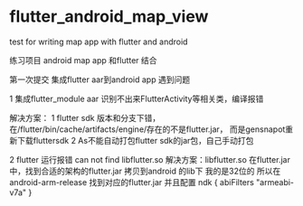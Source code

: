 # flutter_android_map_view
test for writing map app with flutter and android

练习项目  android map app  和flutter 结合


第一次提交  集成flutter aar到android app
遇到问题

1 集成flutter_module aar 识别不出来FlutterActivity等相关类，编译报错

   解决方案：
   1 flutter sdk 版本和分支下错，在/flutter/bin/cache/artifacts/engine/存在的不是flutter.jar， 而是gensnapot重新下载fluttersdk 
   2 As不能自动打包flutter sdk的jar包，自己手动打包


2 flutter 运行报错   can not find libflutter.so
   解决方案：libflutter.so 在flutter.jar中，找到合适的架构的flutter.jar 拷贝到android 的lib下
            我的是32位的 所以在android-arm-release 找到对应的flutter.jar 并且配置
              ndk {
                  abiFilters "armeabi-v7a"
                 }     
      
